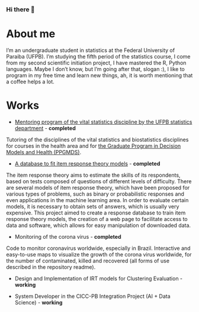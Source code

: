 ### Hi there 👋
<!--
**Manuelfjr/Manuelfjr** is a ✨ _special_ ✨ repository because its `README.md` (this file) appears on your GitHub profile.

Here are some ideas to get you started:

- 🔭 I’m currently working on ...
- 🌱 I’m currently learning ...
- 👯 I’m looking to collaborate on ...
- 🤔 I’m looking for help with ...
- 💬 Ask me about ...
- 📫 How to reach me: ...
- 😄 Pronouns: ...
- ⚡ Fun fact: ...
-->
# About me

I’m an undergraduate student in statistics at the Federal University of Paraiba (UFPB). I’m studying the fifth period of the statistics course, I come from my second scientific initiation project, I have mastered the R, Python languages. Maybe I don’t know, but I’m going after that, slogan :), I like to program in my free time and learn new things, ah, it is worth mentioning that a coffee helps a lot.

# Works

- [Mentoring program of the vital statistics discipline by the UFPB statistics department](https://sigaa.ufpb.br/sigaa/public/programa/portal.jsf?id=1895) - **completed**

Tutoring of the disciplines of the vital statistics and biostatistics disciplines for courses in the health area and for [the Graduate Program in Decision Models and Health (PPGMDS)](https://sigaa.ufpb.br/sigaa/public/programa/portal.jsf?id=1895).

- [A database to fit item response theory models](https://responsedb.github.io/) - **completed**

The item response theory aims to estimate the skills of its respondents, based on tests composed of questions of different levels of difficulty. There are several models of item response theory, which have been proposed for various types of problems, such as binary or probabilistic responses and even applications in the machine learning area. In order to evaluate certain models, it is necessary to obtain sets of answers, which is usually very expensive. This project aimed to create a response database to train item response theory models, the creation of a web page to facilitate access to data and software, which allows for easy manipulation of downloaded data.

- Monitoring of the corona virus - **completed**

Code to monitor coronavirus worldwide, especially in Brazil. Interactive and easy-to-use maps to visualize the growth of the corona virus worldwide, for the number of contaminated, killed and recovered (all forms of use described in the repository readme).

- Design and Implementation of IRT models for Clustering Evaluation - **working**

- System Developer in the CICC-PB Integration Project (AI + Data Science) - **working**
